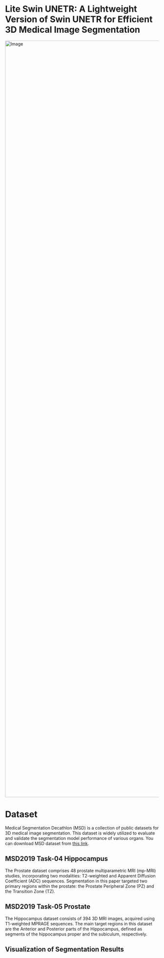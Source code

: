 # Lite Swin UNETR: A Lightweight Version of Swin UNETR for Efficient 3D Medical Image Segmentation
<img width="3901" height="2479" alt="Image" src="https://github.com/user-attachments/assets/3bb67a6d-291e-4e60-8276-482483ef3416" />

# Dataset

Medical Segmentation Decathlon (MSD) is a collection of public datasets for 3D medical image segmentation. This dataset is widely utilized to evaluate and validate the segmentation model performance of various organs. 
You can download MSD dataset from [this link](http://medicaldecathlon.com/).

## MSD2019 Task-04 Hippocampus

The Prostate dataset comprises 48 prostate multiparametric MRI (mp-MRI) studies, incorporating two modalities: T2-weighted and Apparent Diffusion Coefficient (ADC) sequences. Segmentation in this paper targeted two primary regions within the prostate: the Prostate Peripheral Zone (PZ) and the Transition Zone (TZ).


## MSD2019 Task-05 Prostate

The Hippocampus dataset consists of 394 3D MRI images, acquired using T1-weighted MPRAGE sequences. The main target regions in this dataset are the Anterior and Posterior parts of the Hippocampus, defined as segments of the hippocampus proper and the subiculum, respectively.

## Visualization of Segmentation Results

